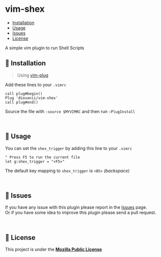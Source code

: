 # vim-shex

* [Installation](#installation)
* [Usage](#usage)
* [Issues](#issues)
* [License](#license)

A simple vim plugin to run Shell Scripts

## :wrench: Installation

> Using [vim-plug](https://github.com/)

Add these lines to your `.vimrc`

```vim
call plug#begin()
Plug 'diovanii/vim-shex'
call plug#end()
```

Source the file with `:source $MYVIMRC` and then run `:PlugInstall`

<br>

## :link: Usage

You can set the `shex_trigger` by adding this line to your `.vimrc`

```vim
" Press F5 to run the current file
let g:shex_trigger = "<F5>"
```

The default key mapping to `shex_trigger` is `<BS>` _(backspace)_

<br>

## :rotating_light: Issues
If you have any issue with this plugin please report in the [Issues](https://github.com/diovanii/vim-shex/issues) page.<br>
Or if you have some idea to improve this plugin please send a pull request.

<br>

## :page_with_curl: License
This project is under the **[Mozilla Public License](http://mozilla.org/MPL/2.0/)**
